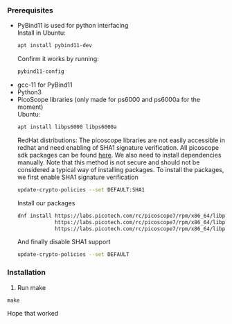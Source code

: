### Prerequisites

* PyBind11 is used for python interfacing \
  Install in Ubuntu:
  ```sh
  apt install pybind11-dev
  ```
  Confirm it works by running:
  ```sh
  pybind11-config
  ```
* gcc-11 for PyBind11
* Python3
* PicoScope libraries (only made for ps6000 and ps6000a for the moment)\
  Ubuntu:
  ```sh
  apt install libps6000 libps6000a
  ```
  RedHat distributions:
  The picoscope libraries are not easily accessible in redhat and need enabling of SHA1 signature verification. All picoscope sdk packages can be found [here](https://labs.picotech.com/rc/picoscope7/rpm/). We also need to install dependencies manually. Note that this method is not secure and should not be considered a typical way of installing packages.
  To install the packages, we first enable SHA1 signature verification
  ```sh
  update-crypto-policies --set DEFAULT:SHA1
  ```
  Install our packages
  ```sh
  dnf install https://labs.picotech.com/rc/picoscope7/rpm/x86_64/libpicoipp-1.4.0-4r161.x86_64.rpm \
              https://labs.picotech.com/rc/picoscope7/rpm/x86_64/libps6000-2.1.139-6r6031.x86_64.rpm \
              https://labs.picotech.com/rc/picoscope7/rpm/x86_64/libps6000a-1.0.139-0r6031.x86_64.rpm
  ```
  And finally disable SHA1 support
  ```sh
  update-crypto-policies --set DEFAULT
  ```

### Installation

1. Run make
  ```
  make
  ```
  Hope that worked
